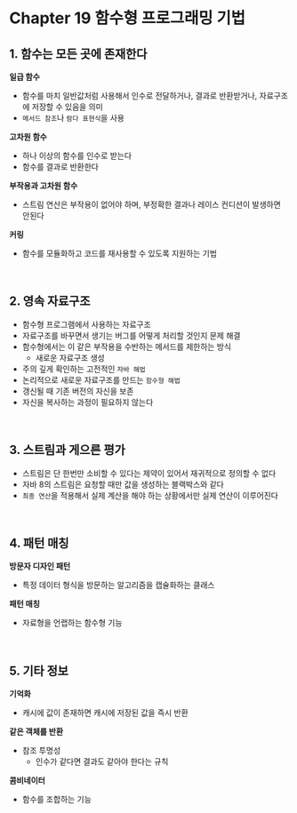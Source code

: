 # Chapter 19 함수형 프로그래밍 기법

## 1. 함수는 모든 곳에 존재한다
**일급 함수**
- 함수를 마치 일반값처럼 사용해서 인수로 전달하거나, 결과로 반환받거나, 자료구조에 저장할 수 있음을 의미
- `메서드 참조`나 `람다 표현식`을 사용

**고차원 함수**
- 하나 이상의 함수를 인수로 받는다
- 함수를 결과로 반환한다

**부작용과 고차원 함수**
- 스트림 연산은 부작용이 없어야 하며, 부정확한 결과나 레이스 컨디션이 발생하면 안된다

**커링**
- 함수를 모듈화하고 코드를 재사용할 수 있도록 지원하는 기법

<br>

## 2. 영속 자료구조
- 함수형 프로그램에서 사용하는 자료구조
- 자료구조를 바꾸면서 생기는 버그를 어떻게 처리할 것인지 문제 해결
- 함수형에서는 이 같은 부작용을 수반하는 메서드를 제한하는 방식
  - 새로운 자료구조 생성
- 주의 깊게 확인하는 고전적인 `자바 해법`
- 논리적으로 새로운 자료구조를 만드는 `함수형 해법`
- 갱신될 때 기존 버전의 자신을 보존
- 자신을 복사하는 과정이 필요하지 않는다

<br>

## 3. 스트림과 게으른 평가
- 스트림은 단 한번만 소비할 수 있다는 제약이 있어서 재귀적으로 정의할 수 없다
- 자바 8의 스트림은 요청할 때만 값을 생성하는 블랙박스와 같다
- `최종 연산`을 적용해서 실제 계산을 해야 하는 상황에서만 실제 연산이 이루어진다

<br>

## 4. 패턴 매칭
**방문자 디자인 패턴**
- 특정 데이터 형식을 방문하는 알고리즘을 캡슐화하는 클래스

**패턴 매칭**
- 자료형을 언랩하는 함수형 기능

<br>

## 5. 기타 정보
**기억화**
- 캐시에 값이 존재하면 캐시에 저장된 값을 즉시 반환

**같은 객체를 반환**
- 참조 투명성
  - 인수가 같다면 결과도 같아야 한다는 규칙

**콤비네이터**
- 함수를 조합하는 기능